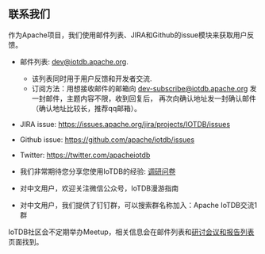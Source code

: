 <!--

    Licensed to the Apache Software Foundation (ASF) under one
    or more contributor license agreements.  See the NOTICE file
    distributed with this work for additional information
    regarding copyright ownership.  The ASF licenses this file
    to you under the Apache License, Version 2.0 (the
    "License"); you may not use this file except in compliance
    with the License.  You may obtain a copy of the License at
    
        http://www.apache.org/licenses/LICENSE-2.0
    
    Unless required by applicable law or agreed to in writing,
    software distributed under the License is distributed on an
    "AS IS" BASIS, WITHOUT WARRANTIES OR CONDITIONS OF ANY
    KIND, either express or implied.  See the License for the
    specific language governing permissions and limitations
    under the License.

-->

## 联系我们

作为Apache项目，我们使用邮件列表、JIRA和Github的issue模块来获取用户反馈。

* 邮件列表: dev@iotdb.apache.org.

    * 该列表同时用于用户反馈和开发者交流.
    * 订阅方法：用想接收邮件的邮箱向 dev-subscribe@iotdb.apache.org 发一封邮件，主题内容不限，收到回复后，
    再次向确认地址发一封确认邮件（确认地址比较长，推荐qq邮箱）。

* JIRA issue: https://issues.apache.org/jira/projects/IOTDB/issues

* Github issue: https://github.com/apache/iotdb/issues

* Twitter: https://twitter.com/apacheiotdb

* 我们非常期待您分享您使用IoTDB的经验: [调研问卷](https://github.com/apache/iotdb/issues/748)

* 对中文用户，欢迎关注微信公众号，IoTDB漫游指南

* 对中文用户，我们提供了钉钉群，可以搜索群名称加入：Apache IoTDB交流1群

IoTDB社区会不定期举办Meetup，相关信息会在邮件列表和[研讨会议和报告列表](Materials.md) 页面找到。
